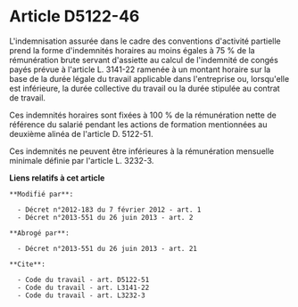 # Article D5122-46

L'indemnisation assurée dans le cadre des conventions d'activité partielle prend la forme d'indemnités horaires au moins
égales à 75 % de la rémunération brute servant d'assiette au calcul de l'indemnité de congés payés prévue à l'article L.
3141-22 ramenée à un montant horaire sur la base de la durée légale du travail applicable dans l'entreprise ou, lorsqu'elle
est inférieure, la durée collective du travail ou la durée stipulée au contrat de travail. 

Ces indemnités horaires sont fixées à 100 % de la rémunération nette de référence du salarié pendant les actions de formation
mentionnées au deuxième alinéa de l'article D. 5122-51. 

Ces indemnités ne peuvent être inférieures à la rémunération mensuelle minimale définie par l'article L. 3232-3.

**Liens relatifs à cet article**

	**Modifié par**:

	  - Décret n°2012-183 du 7 février 2012 - art. 1
	  - Décret n°2013-551 du 26 juin 2013 - art. 2

	**Abrogé par**:

	  - Décret n°2013-551 du 26 juin 2013 - art. 21

	**Cite**:

	  - Code du travail - art. D5122-51
	  - Code du travail - art. L3141-22
	  - Code du travail - art. L3232-3
